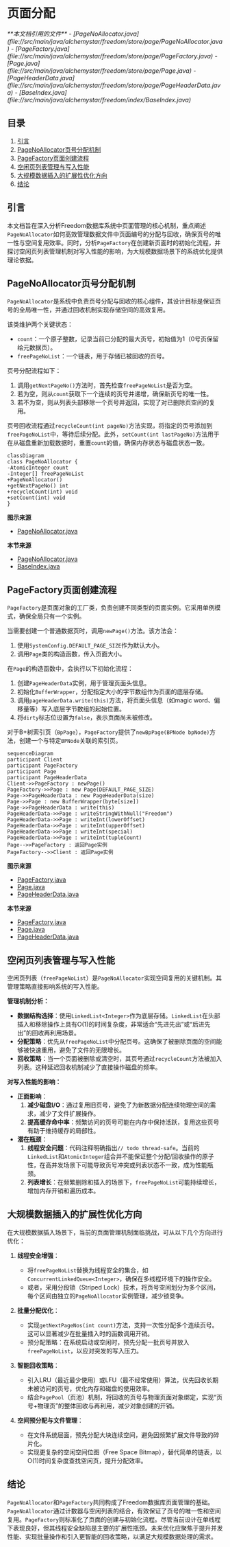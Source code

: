 # 页面分配

<cite>
**本文档引用的文件**  
- [PageNoAllocator.java](file://src/main/java/alchemystar/freedom/store/page/PageNoAllocator.java)
- [PageFactory.java](file://src/main/java/alchemystar/freedom/store/page/PageFactory.java)
- [Page.java](file://src/main/java/alchemystar/freedom/store/page/Page.java)
- [PageHeaderData.java](file://src/main/java/alchemystar/freedom/store/page/PageHeaderData.java)
- [BaseIndex.java](file://src/main/java/alchemystar/freedom/index/BaseIndex.java)
</cite>

## 目录
1. [引言](#引言)
2. [PageNoAllocator页号分配机制](#pagenoallocator页号分配机制)
3. [PageFactory页面创建流程](#pagefactory页面创建流程)
4. [空闲页列表管理与写入性能](#空闲页列表管理与写入性能)
5. [大规模数据插入的扩展性优化方向](#大规模数据插入的扩展性优化方向)
6. [结论](#结论)

## 引言
本文档旨在深入分析Freedom数据库系统中页面管理的核心机制，重点阐述`PageNoAllocator`如何高效管理数据文件中页面编号的分配与回收，确保页号的唯一性与空间复用效率。同时，分析`PageFactory`在创建新页面时的初始化流程，并探讨空闲页列表管理机制对写入性能的影响，为大规模数据场景下的系统优化提供理论依据。

## PageNoAllocator页号分配机制

`PageNoAllocator`是系统中负责页号分配与回收的核心组件，其设计目标是保证页号的全局唯一性，并通过回收机制实现存储空间的高效复用。

该类维护两个关键状态：
- `count`：一个原子整数，记录当前已分配的最大页号，初始值为1（0号页保留给元数据页）。
- `freePageNoList`：一个链表，用于存储已被回收的页号。

页号分配流程如下：
1. 调用`getNextPageNo()`方法时，首先检查`freePageNoList`是否为空。
2. 若为空，则从`count`获取下一个连续的页号并递增，确保新页号的唯一性。
3. 若不为空，则从列表头部移除一个页号并返回，实现了对已删除页空间的复用。

页号回收流程通过`recycleCount(int pageNo)`方法实现，将指定的页号添加到`freePageNoList`中，等待后续分配。此外，`setCount(int lastPageNo)`方法用于在从磁盘重新加载数据时，重置`count`的值，确保内存状态与磁盘状态一致。

```mermaid
classDiagram
class PageNoAllocator {
-AtomicInteger count
-Integer[] freePageNoList
+PageNoAllocator()
+getNextPageNo() int
+recycleCount(int) void
+setCount(int) void
}
```

**图示来源**
- [PageNoAllocator.java](file://src/main/java/alchemystar/freedom/store/page/PageNoAllocator.java#L1-L40)

**本节来源**
- [PageNoAllocator.java](file://src/main/java/alchemystar/freedom/store/page/PageNoAllocator.java#L1-L40)
- [BaseIndex.java](file://src/main/java/alchemystar/freedom/index/BaseIndex.java#L50-L55)

## PageFactory页面创建流程

`PageFactory`是页面对象的工厂类，负责创建不同类型的页面实例。它采用单例模式，确保全局只有一个实例。

当需要创建一个普通数据页时，调用`newPage()`方法。该方法会：
1. 使用`SystemConfig.DEFAULT_PAGE_SIZE`作为默认大小。
2. 调用`Page`类的构造函数，传入页面大小。

在`Page`的构造函数中，会执行以下初始化流程：
1. 创建`PageHeaderData`实例，用于管理页面头信息。
2. 初始化`BufferWrapper`，分配指定大小的字节数组作为页面的底层存储。
3. 调用`pageHeaderData.write(this)`方法，将页面头信息（如magic word、偏移量等）写入底层字节数组的起始位置。
4. 将`dirty`标志位设置为`false`，表示页面尚未被修改。

对于B+树索引页（`BpPage`），`PageFactory`提供了`newBpPage(BPNode bpNode)`方法，创建一个与特定`BPNode`关联的索引页。

```mermaid
sequenceDiagram
participant Client
participant PageFactory
participant Page
participant PageHeaderData
Client->>PageFactory : newPage()
PageFactory->>Page : new Page(DEFAULT_PAGE_SIZE)
Page->>PageHeaderData : new PageHeaderData(size)
Page->>Page : new BufferWrapper(byte[size])
Page->>PageHeaderData : write(this)
PageHeaderData->>Page : writeStringWithNull("Freedom")
PageHeaderData->>Page : writeInt(lowerOffset)
PageHeaderData->>Page : writeInt(upperOffset)
PageHeaderData->>Page : writeInt(special)
PageHeaderData->>Page : writeInt(tupleCount)
Page-->>PageFactory : 返回Page实例
PageFactory-->>Client : 返回Page实例
```

**图示来源**
- [PageFactory.java](file://src/main/java/alchemystar/freedom/store/page/PageFactory.java#L1-L30)
- [Page.java](file://src/main/java/alchemystar/freedom/store/page/Page.java#L1-L20)
- [PageHeaderData.java](file://src/main/java/alchemystar/freedom/store/page/PageHeaderData.java#L1-L20)

**本节来源**
- [PageFactory.java](file://src/main/java/alchemystar/freedom/store/page/PageFactory.java#L1-L30)
- [Page.java](file://src/main/java/alchemystar/freedom/store/page/Page.java#L1-L20)
- [PageHeaderData.java](file://src/main/java/alchemystar/freedom/store/page/PageHeaderData.java#L1-L20)

## 空闲页列表管理与写入性能

空闲页列表（`freePageNoList`）是`PageNoAllocator`实现空间复用的关键机制。其管理策略直接影响系统的写入性能。

**管理机制分析：**
- **数据结构选择**：使用`LinkedList<Integer>`作为底层存储。`LinkedList`在头部插入和移除操作上具有O(1)的时间复杂度，非常适合“先进先出”或“后进先出”的回收再利用场景。
- **分配策略**：优先从`freePageNoList`中分配页号。这确保了被删除页面的空间能够被快速重用，避免了文件的无限增长。
- **回收策略**：当一个页面被删除或清空时，其页号通过`recycleCount`方法被加入列表。这种延迟回收机制减少了直接操作磁盘的频率。

**对写入性能的影响：**
- **正面影响**：
  1. **减少磁盘I/O**：通过复用旧页号，避免了为新数据分配连续物理空间的需求，减少了文件扩展操作。
  2. **提高缓存命中率**：频繁访问的页号可能在内存中保持活跃，复用这些页号有助于维持缓存的局部性。
- **潜在瓶颈**：
  1. **线程安全问题**：代码注释明确指出`// todo thread-safe`。当前的`LinkedList`和`AtomicInteger`组合并不能保证整个分配/回收操作的原子性，在高并发场景下可能导致页号冲突或列表状态不一致，成为性能瓶颈。
  2. **列表增长**：在频繁删除和插入的场景下，`freePageNoList`可能持续增长，增加内存开销和遍历成本。

## 大规模数据插入的扩展性优化方向

在大规模数据插入场景下，当前的页面管理机制面临挑战，可从以下几个方向进行优化：

1.  **线程安全增强**：
    - 将`freePageNoList`替换为线程安全的集合，如`ConcurrentLinkedQueue<Integer>`，确保在多线程环境下的操作安全。
    - 或者，采用分段锁（Striped Lock）技术，将页号空间划分为多个区间，每个区间由独立的`PageNoAllocator`实例管理，减少锁竞争。

2.  **批量分配优化**：
    - 实现`getNextPageNos(int count)`方法，支持一次性分配多个连续页号。这可以显著减少在批量插入时的函数调用开销。
    - 预分配策略：在系统启动或空闲时，预先分配一批页号并放入`freePageNoList`，以应对突发的写入压力。

3.  **智能回收策略**：
    - 引入LRU（最近最少使用）或LFU（最不经常使用）算法，优先回收长期未被访问的页号，优化内存和磁盘的使用效率。
    - 结合`PagePool`（页池）机制，将回收的页号与物理页面对象绑定，实现“页号+物理页”的整体回收与再利用，减少对象创建的开销。

4.  **空间预分配与文件管理**：
    - 在文件系统层面，预先分配大块连续空间，避免因频繁扩展文件导致的碎片化。
    - 实现更复杂的空闲空间位图（Free Space Bitmap），替代简单的链表，以O(1)时间复杂度查找空闲页，提升分配效率。

## 结论
`PageNoAllocator`和`PageFactory`共同构成了Freedom数据库页面管理的基础。`PageNoAllocator`通过计数器与空闲列表的结合，有效保证了页号的唯一性和空间复用。`PageFactory`则标准化了页面的创建与初始化流程。尽管当前设计在单线程下表现良好，但其线程安全缺陷是主要的扩展性瓶颈。未来优化应聚焦于提升并发性能、实现批量操作和引入更智能的回收策略，以满足大规模数据处理的需求。